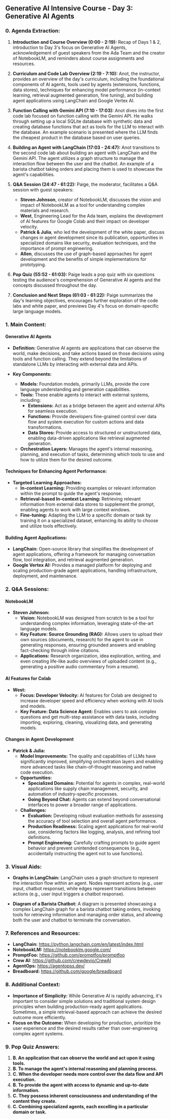 ## Generative AI Intensive Course - Day 3: Generative AI Agents

### 0. Agenda Extraction:

1. **Introduction and Course Overview (0:00 - 2:19):** Recap of Days 1 & 2, introduction to Day 3's focus on Generative AI Agents, acknowledgement of guest speakers from the Ada Team and the creator of NotebookLM, and reminders about course assignments and resources. 

2. **Curriculum and Code Lab Overview (2:19 - 7:10):** Anot, the instructor, provides an overview of the day's curriculum, including the foundational components of AI agents, tools used by agents (extensions, functions, data stores), techniques for enhancing model performance (in-context learning, retrieval augmented generation, fine tuning), and building agent applications using LangChain and Google Vertex AI. 

3. **Function Calling with Gemini API (7:10 - 17:03):** Anot dives into the first code lab focused on function calling with the Gemini API. He walks through setting up a local SQLite database with synthetic data and creating database functions that act as tools for the LLM to interact with the database. An example scenario is presented where the LLM finds the cheapest product in the database based on user queries.

4. **Building an Agent with LangChain (17:03 - 24:47):** Anot transitions to the second code lab about building an agent with LangChain and the Gemini API. The agent utilizes a graph structure to manage the interaction flow between the user and the chatbot. An example of a barista chatbot taking orders and placing them is used to showcase the agent's capabilities.

5. **Q&A Session (24:47 - 61:22):** Paige, the moderator, facilitates a Q&A session with guest speakers:
    * **Steven Johnson**, creator of NotebookLM, discusses the vision and impact of NotebookLM as a tool for understanding complex materials and research.
    * **West**, Engineering Lead for the Ada team, explains the development of AI features for Google Colab and their impact on developer velocity.
    * **Patrick & Julia**, who led the development of the white paper, discuss changes in agent development since its publication, opportunities in specialized domains like security, evaluation techniques, and the importance of prompt engineering.
    * **Allen**, discusses the use of graph-based approaches for agent development and the benefits of simple implementations for prototyping.

6. **Pop Quiz (55:52 - 61:03):**  Paige leads a pop quiz with six questions testing the audience's comprehension of Generative AI agents and the concepts discussed throughout the day.

7. **Conclusion and Next Steps (61:03 - 61:22):** Paige summarizes the day's learning objectives, encourages further exploration of the code labs and white paper, and previews Day 4's focus on domain-specific large language models. 


### 1. Main Content:

#### **Generative AI Agents**

* **Definition:** Generative AI agents are applications that can observe the world, make decisions, and take actions based on those decisions using tools and function calling. They extend beyond the limitations of standalone LLMs by interacting with external data and APIs.

* **Key Components:**
    * **Models:** Foundation models, primarily LLMs, provide the core language understanding and generation capabilities. 
    * **Tools:** These enable agents to interact with external systems, including:
        * **Extensions:** Act as a bridge between the agent and external APIs for seamless execution.
        * **Functions:** Provide developers fine-grained control over data flow and system execution for custom actions and data transformations.
        * **Data Stores:** Provide access to structured or unstructured data, enabling data-driven applications like retrieval augmented generation. 
    * **Orchestration Layers:**  Manages the agent's internal reasoning, planning, and execution of tasks, determining which tools to use and how to utilize them for the desired outcome.

#### **Techniques for Enhancing Agent Performance:**

* **Targeted Learning Approaches:** 
    * **In-context Learning:** Providing examples or relevant information within the prompt to guide the agent's response.
    * **Retrieval-based In-context Learning:**  Retrieving relevant information from external data stores to supplement the prompt, enabling agents to work with large context windows.
    * **Fine-tuning:**  Adapting the LLM to a specific domain or task by training it on a specialized dataset, enhancing its ability to choose and utilize tools effectively. 

#### **Building Agent Applications:**

* **LangChain:** Open-source library that simplifies the development of agent applications, offering a framework for managing conversation flow, tool integration, and retrieval augmented generation.
* **Google Vertex AI:**  Provides a managed platform for deploying and scaling production-grade agent applications, handling infrastructure, deployment, and maintenance.


### 2. Q&A Sessions:

#### **NotebookLM**

* **Steven Johnson:**  
    * **Vision:** NotebookLM was designed from scratch to be a tool for understanding complex information, leveraging state-of-the-art language models. 
    * **Key Feature: Source Grounding (RAG):** Allows users to upload their own sources (documents, research) for the agent to use in generating responses, ensuring grounded answers and enabling fact-checking through inline citations.
    * **Applications:**  Research organization, idea exploration, writing, and even creating life-like audio overviews of uploaded content (e.g., generating a positive audio commentary from a resume).

#### **AI Features for Colab**

* **West:** 
    * **Focus: Developer Velocity:** AI features for Colab are designed to increase developer speed and efficiency when working with AI tools and models.
    * **Key Feature: Data Science Agent:**  Enables users to ask complex questions and get multi-step assistance with data tasks, including importing, exploring, cleaning, visualizing data, and generating models.

#### **Changes in Agent Development**

* **Patrick & Julia:**
    * **Model Improvements:** The quality and capabilities of LLMs have significantly improved, simplifying orchestration layers and enabling more advanced tasks like chain-of-thought reasoning and native code execution. 
    * **Opportunities:**
        * **Specialized Domains:**  Potential for agents in complex, real-world applications like supply chain management, security, and automation of industry-specific processes.
        * **Going Beyond Chat:**  Agents can extend beyond conversational interfaces to power a broader range of applications.
    * **Challenges:**
        * **Evaluation:** Developing robust evaluation methods for assessing the accuracy of tool selection and overall agent performance. 
        * **Production Readiness:** Scaling agent applications for real-world use, considering factors like logging, analysis, and refining tool definitions. 
        * **Prompt Engineering:**  Carefully crafting prompts to guide agent behavior and prevent unintended consequences (e.g., accidentally instructing the agent not to use functions).


### 3. Visual Aids:

* **Graphs in LangChain:** LangChain uses a graph structure to represent the interaction flow within an agent. Nodes represent actions (e.g., user input, chatbot response), while edges represent transitions between actions (e.g., user input triggers a chatbot response). 

* **Diagram of a Barista Chatbot:** A diagram is presented showcasing a complex LangChain graph for a barista chatbot taking orders, invoking tools for retrieving information and managing order status, and allowing both the user and chatbot to terminate the conversation. 

### 7. References and Resources:

* **LangChain:** https://python.langchain.com/en/latest/index.html 
* **NotebookLM:** https://notebooklm.google.com/
* **PromptFoo:** https://github.com/promptfoo/promptfoo
* **Crew AI:**  https://github.com/crewdevio/CrewAI
* **AgentOps:** https://agentopss.dev/ 
* **Breadboard:** https://github.com/google/breadboard 


### 8. Additional Context:

* **Importance of Simplicity:** While Generative AI is rapidly advancing, it's important to consider simple solutions and traditional system design principles when building production-ready agent applications. Sometimes, a simple retrieval-based approach can achieve the desired outcome more efficiently. 
* **Focus on the Outcome:** When developing for production, prioritize the user experience and the desired results rather than over-engineering complex agent systems.


### 9. Pop Quiz Answers:

1. **B. An application that can observe the world and act upon it using tools.**
2. **B. To manage the agent's internal reasoning and planning process.**
3. **C. When the developer needs more control over the data flow and API execution.**
4. **B. To provide the agent with access to dynamic and up-to-date information.**
5. **C. They possess inherent consciousness and understanding of the content they create.**
6. **C. Combining specialized agents, each excelling in a particular domain or task.** 
